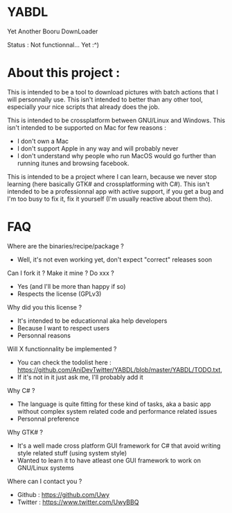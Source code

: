 # YABDL
Yet Another Booru DownLoader

Status : Not functionnal... Yet :^)

# About this project :

This is intended to be a tool to download pictures with batch actions that I will personnally use.
This isn't intended to better than any other tool, especially your nice scripts that already does the job.

This is intended to be crossplatform between GNU/Linux and Windows.
This isn't intended to be supported on Mac for few reasons :
 - I don't own a Mac 
 - I don't support Apple in any way and will probably never
 - I don't understand why people who run MacOS would go further than running itunes and browsing facebook.

This is intended to be a project where I can learn, because we never stop learning (here basically GTK# and crossplatforming with C#).
This isn't intended to be a professionnal app with active support, if you get a bug and I'm too busy to fix it, fix it yourself (I'm usually reactive about them tho).

# FAQ

Where are the binaries/recipe/package ?
 - Well, it's not even working yet, don't expect "correct" releases soon

Can I fork it ? Make it mine ? Do xxx ?
 - Yes (and I'll be more than happy if so)
 - Respects the license (GPLv3)

Why did you this license ?
 - It's intended to be educationnal aka help developers
 - Because I want to respect users
 - Personnal reasons

Will X functionnality be implemented ?
 - You can check the todolist here : https://github.com/AniDevTwitter/YABDL/blob/master/YABDL/TODO.txt,
 - If it's not in it just ask me, I'll probably add it

Why C# ?
 - The language is quite fitting for these kind of tasks, aka a basic app without complex system related code and performance related issues
 - Personnal preference

Why GTK# ?
 - It's a well made cross platform GUI framework for C# that avoid writing style related stuff (using system style)
 - Wanted to learn it to have atleast one GUI framework to work on GNU/Linux systems

Where can I contact you ?
 - Github : https://github.com/Uwy 
 - Twitter : https://www.twitter.com/UwyBBQ